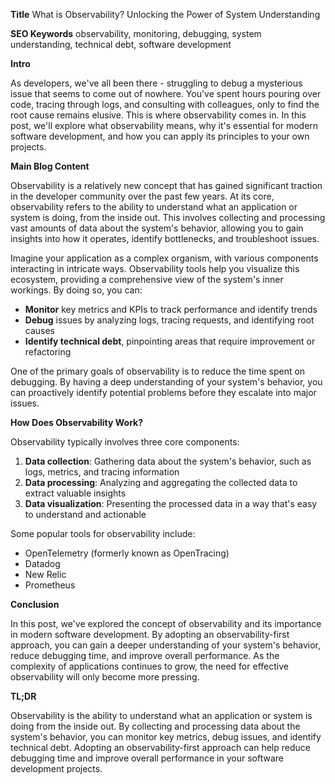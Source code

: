 **Title**
What is Observability? Unlocking the Power of System Understanding

**SEO Keywords**
observability, monitoring, debugging, system understanding, technical debt, software development

**Intro**

As developers, we've all been there - struggling to debug a mysterious issue that seems to come out of nowhere. You've spent hours pouring over code, tracing through logs, and consulting with colleagues, only to find the root cause remains elusive. This is where observability comes in. In this post, we'll explore what observability means, why it's essential for modern software development, and how you can apply its principles to your own projects.

**Main Blog Content**

Observability is a relatively new concept that has gained significant traction in the developer community over the past few years. At its core, observability refers to the ability to understand what an application or system is doing, from the inside out. This involves collecting and processing vast amounts of data about the system's behavior, allowing you to gain insights into how it operates, identify bottlenecks, and troubleshoot issues.

Imagine your application as a complex organism, with various components interacting in intricate ways. Observability tools help you visualize this ecosystem, providing a comprehensive view of the system's inner workings. By doing so, you can:

* **Monitor** key metrics and KPIs to track performance and identify trends
* **Debug** issues by analyzing logs, tracing requests, and identifying root causes
* **Identify technical debt**, pinpointing areas that require improvement or refactoring

One of the primary goals of observability is to reduce the time spent on debugging. By having a deep understanding of your system's behavior, you can proactively identify potential problems before they escalate into major issues.

**How Does Observability Work?**

Observability typically involves three core components:

1. **Data collection**: Gathering data about the system's behavior, such as logs, metrics, and tracing information
2. **Data processing**: Analyzing and aggregating the collected data to extract valuable insights
3. **Data visualization**: Presenting the processed data in a way that's easy to understand and actionable

Some popular tools for observability include:

* OpenTelemetry (formerly known as OpenTracing)
* Datadog
* New Relic
* Prometheus

**Conclusion**

In this post, we've explored the concept of observability and its importance in modern software development. By adopting an observability-first approach, you can gain a deeper understanding of your system's behavior, reduce debugging time, and improve overall performance. As the complexity of applications continues to grow, the need for effective observability will only become more pressing.

**TL;DR**

Observability is the ability to understand what an application or system is doing from the inside out. By collecting and processing data about the system's behavior, you can monitor key metrics, debug issues, and identify technical debt. Adopting an observability-first approach can help reduce debugging time and improve overall performance in your software development projects.